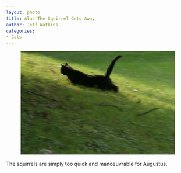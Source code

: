 ```yaml
---
layout: photo
title: Alas The Squirrel Gets Away
author: Jeff Watkins
categories:
- Cats
---
```


<figure><img class="photo" src="/photos/augustus-3.jpg"></figure>

The squirrels are simply too quick and manoeuvrable for Augustus.

